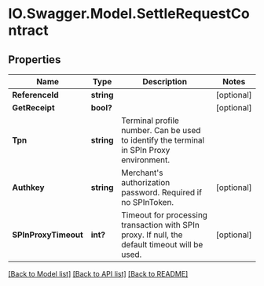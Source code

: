 # IO.Swagger.Model.SettleRequestContract
## Properties

Name | Type | Description | Notes
------------ | ------------- | ------------- | -------------
**ReferenceId** | **string** |  | [optional] 
**GetReceipt** | **bool?** |  | [optional] 
**Tpn** | **string** | Terminal profile number.  Can be used to identify the terminal in SPIn Proxy environment. | 
**Authkey** | **string** | Merchant&#x27;s authorization password. Required if no SPInToken. | [optional] 
**SPInProxyTimeout** | **int?** | Timeout for processing transaction with SPIn proxy. If null, the default timeout will be used. | [optional] 

[[Back to Model list]](../README.md#documentation-for-models) [[Back to API list]](../README.md#documentation-for-api-endpoints) [[Back to README]](../README.md)

